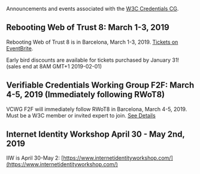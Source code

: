 Announcements and events associated with the [W3C Credentials CG](https://w3c-ccg.github.io).

## Rebooting Web of Trust 8: March 1-3, 2019

Rebooting Web of Trust 8 is in Barcelona, March 1-3, 2019. [Tickets on EventBrite](https://www.eventbrite.com/e/rebooting-the-web-of-trust-viii-spring-2019-barcelona-tickets-54843077120).

Early bird discounts are available for tickets purchased by January 31! (sales end at 8AM GMT+1 2019-02-01)

## Verifiable Credentials Working Group F2F: March 4-5, 2019 (Immediately following RWoT8)

VCWG F2F will immediately follow RWoT8 in Barcelona, March 4-5, 2019. Must be a W3C member or invited expert to join. [See Details](https://github.com/w3c/verifiable-claims/tree/master/f2f/2019-03-Barcelona) 

## Internet Identity Workshop April 30 - May 2nd, 2019

IIW is April 30-May 2: [https://www.internetidentityworkshop.com/](https://www.internetidentityworkshop.com/)
